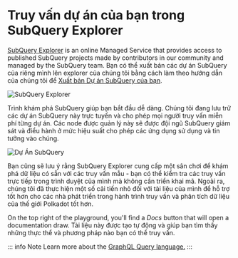 # Truy vấn dự án của bạn trong SubQuery Explorer

[SubQuery Explorer](https://explorer.subquery.network) is an online Managed Service that provides access to published SubQuery projects made by contributors in our community and managed by the SubQuery team. Bạn có thể xuất bản các dự án SubQuery của riêng mình lên explorer của chúng tôi bằng cách làm theo hướng dẫn của chúng tôi để [Xuất bản Dự án SubQuery của bạn](../run_publish/publish.md).

![SubQuery Explorer](https://static.subquery.network/media/explorer/explorer-header.png)

Trình khám phá SubQuery giúp bạn bắt đầu dễ dàng. Chúng tôi đang lưu trữ các dự án SubQuery này trực tuyến và cho phép mọi người truy vấn miễn phí từng dự án. Các node được quản lý này sẽ được đội ngũ SubQuery giám sát và điều hành ở mức hiệu suất cho phép các ứng dụng sử dụng và tin tưởng vào chúng.

![Dự Án SubQuery](https://static.subquery.network/media/explorer/explorer-project.png)

Bạn cũng sẽ lưu ý rằng SubQuery Explorer cung cấp một sân chơi để khám phá dữ liệu có sẵn với các truy vấn mẫu - bạn có thể kiểm tra các truy vấn trực tiếp trong trình duyệt của mình mà không cần triển khai mã. Ngoài ra, chúng tôi đã thực hiện một số cải tiến nhỏ đối với tài liệu của mình để hỗ trợ tốt hơn cho các nhà phát triển trong hành trình truy vấn và phân tích dữ liệu của thế giới Polkadot tốt hơn.

On the top right of the playground, you'll find a _Docs_ button that will open a documentation draw. Tài liệu này được tạo tự động và giúp bạn tìm thấy những thực thể và phương pháp nào bạn có thể truy vấn.

::: info Note Learn more about the [GraphQL Query language.](./graphql.md) :::
